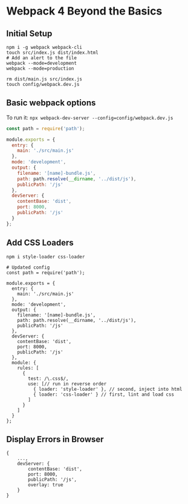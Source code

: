 # Webpack 4 Beyond the Basics

## Initial Setup

```
npm i -g webpack webpack-cli
touch src/index.js dist/index.html
# Add an alert to the file
webpack --mode=development
webpack --mode=production

rm dist/main.js src/index.js
touch config/webpack.dev.js
```

## Basic webpack options

To run it: `npx webpack-dev-server --config=config/webpack.dev.js`

```javascript
const path = require('path');

module.exports = {
  entry: {
    main: './src/main.js'
  },
  mode: 'development',
  output: {
    filename: '[name]-bundle.js',
    path: path.resolve(__dirname, '../dist/js'),
    publicPath: '/js'
  },
  devServer: {
    contentBase: 'dist',
    port: 8000,
    publicPath: '/js'
  }
};

```


## Add CSS Loaders
```
npm i style-loader css-loader

# Updated config
const path = require('path');

module.exports = {
  entry: {
    main: './src/main.js'
  },
  mode: 'development',
  output: {
    filename: '[name]-bundle.js',
    path: path.resolve(__dirname, '../dist/js'),
    publicPath: '/js'
  },
  devServer: {
    contentBase: 'dist',
    port: 8000,
    publicPath: '/js'
  },
  module: {
    rules: [
      {
        test: /\.css$/,
        use: [// run in reverse order
          { loader: 'style-loader' }, // second, inject into html
          { loader: 'css-loader' } // first, lint and load css
        ]
      }
    ]
  }
};
```

## Display Errors in Browser

```
{
    ...,
    devServer: {
        contentBase: 'dist',
        port: 8000,
        publicPath: '/js',
        overlay: true
    }
}

